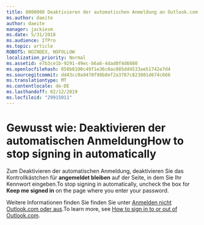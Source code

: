 ```yaml
---
title: 8000008 Deaktivieren der automatischen Anmeldung an Outlook.com
ms.author: daeite
author: daeite
manager: jackiesm
ms.date: 5/31/2018
ms.audience: ITPro
ms.topic: article
ROBOTS: NOINDEX, NOFOLLOW
localization_priority: Normal
ms.assetid: e7b3ce1b-9291-49ec-b6a6-4dad0f4d6880
ms.openlocfilehash: 050b8100c49f1e36c0ac085dd4533ae51742e7d4
ms.sourcegitcommit: dd43cc0a9470f98b8ef2a3787c823801d674c666
ms.translationtype: MT
ms.contentlocale: de-DE
ms.lasthandoff: 02/12/2019
ms.locfileid: "29915011"
---
```

# <a name="how-to-stop-signing-in-automatically"></a><span data-ttu-id="4112c-102">Gewusst wie: Deaktivieren der automatischen Anmeldung</span><span class="sxs-lookup"><span data-stu-id="4112c-102">How to stop signing in automatically</span></span>

<span data-ttu-id="4112c-103">Zum Deaktivieren der automatischen Anmeldung, deaktivieren Sie das Kontrollkästchen für **angemeldet bleiben** auf der Seite, in dem Sie Ihr Kennwort eingeben.</span><span class="sxs-lookup"><span data-stu-id="4112c-103">To stop signing in automatically, uncheck the box for **Keep me signed in** on the page where you enter your password.</span></span> 
  
<span data-ttu-id="4112c-104">Weitere Informationen finden Sie finden Sie unter [Anmelden nicht Outlook.com oder aus](https://go.microsoft.com/fwlink/p/?linkid=873113).</span><span class="sxs-lookup"><span data-stu-id="4112c-104">To learn more, see [How to sign in to or out of Outlook.com](https://go.microsoft.com/fwlink/p/?linkid=873113).</span></span>
  

